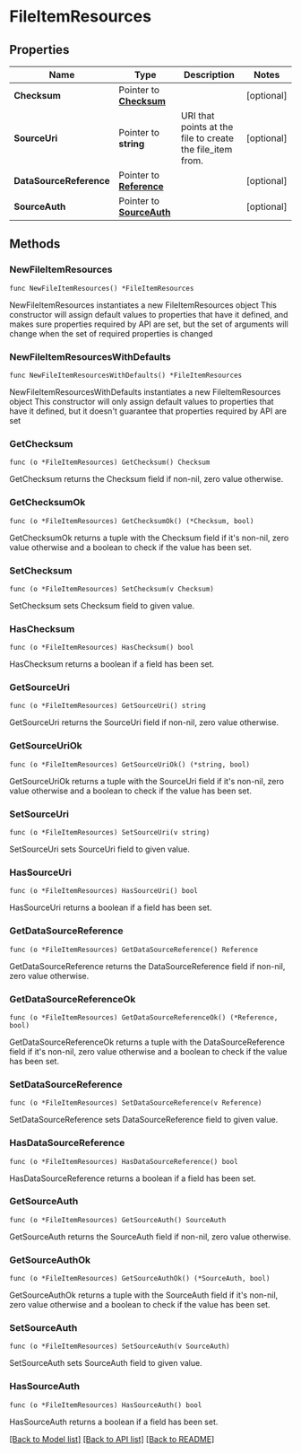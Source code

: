 # FileItemResources

## Properties

Name | Type | Description | Notes
------------ | ------------- | ------------- | -------------
**Checksum** | Pointer to [**Checksum**](Checksum.md) |  | [optional] 
**SourceUri** | Pointer to **string** | URI that points at the file to create the file_item from. | [optional] 
**DataSourceReference** | Pointer to [**Reference**](Reference.md) |  | [optional] 
**SourceAuth** | Pointer to [**SourceAuth**](SourceAuth.md) |  | [optional] 

## Methods

### NewFileItemResources

`func NewFileItemResources() *FileItemResources`

NewFileItemResources instantiates a new FileItemResources object
This constructor will assign default values to properties that have it defined,
and makes sure properties required by API are set, but the set of arguments
will change when the set of required properties is changed

### NewFileItemResourcesWithDefaults

`func NewFileItemResourcesWithDefaults() *FileItemResources`

NewFileItemResourcesWithDefaults instantiates a new FileItemResources object
This constructor will only assign default values to properties that have it defined,
but it doesn't guarantee that properties required by API are set

### GetChecksum

`func (o *FileItemResources) GetChecksum() Checksum`

GetChecksum returns the Checksum field if non-nil, zero value otherwise.

### GetChecksumOk

`func (o *FileItemResources) GetChecksumOk() (*Checksum, bool)`

GetChecksumOk returns a tuple with the Checksum field if it's non-nil, zero value otherwise
and a boolean to check if the value has been set.

### SetChecksum

`func (o *FileItemResources) SetChecksum(v Checksum)`

SetChecksum sets Checksum field to given value.

### HasChecksum

`func (o *FileItemResources) HasChecksum() bool`

HasChecksum returns a boolean if a field has been set.

### GetSourceUri

`func (o *FileItemResources) GetSourceUri() string`

GetSourceUri returns the SourceUri field if non-nil, zero value otherwise.

### GetSourceUriOk

`func (o *FileItemResources) GetSourceUriOk() (*string, bool)`

GetSourceUriOk returns a tuple with the SourceUri field if it's non-nil, zero value otherwise
and a boolean to check if the value has been set.

### SetSourceUri

`func (o *FileItemResources) SetSourceUri(v string)`

SetSourceUri sets SourceUri field to given value.

### HasSourceUri

`func (o *FileItemResources) HasSourceUri() bool`

HasSourceUri returns a boolean if a field has been set.

### GetDataSourceReference

`func (o *FileItemResources) GetDataSourceReference() Reference`

GetDataSourceReference returns the DataSourceReference field if non-nil, zero value otherwise.

### GetDataSourceReferenceOk

`func (o *FileItemResources) GetDataSourceReferenceOk() (*Reference, bool)`

GetDataSourceReferenceOk returns a tuple with the DataSourceReference field if it's non-nil, zero value otherwise
and a boolean to check if the value has been set.

### SetDataSourceReference

`func (o *FileItemResources) SetDataSourceReference(v Reference)`

SetDataSourceReference sets DataSourceReference field to given value.

### HasDataSourceReference

`func (o *FileItemResources) HasDataSourceReference() bool`

HasDataSourceReference returns a boolean if a field has been set.

### GetSourceAuth

`func (o *FileItemResources) GetSourceAuth() SourceAuth`

GetSourceAuth returns the SourceAuth field if non-nil, zero value otherwise.

### GetSourceAuthOk

`func (o *FileItemResources) GetSourceAuthOk() (*SourceAuth, bool)`

GetSourceAuthOk returns a tuple with the SourceAuth field if it's non-nil, zero value otherwise
and a boolean to check if the value has been set.

### SetSourceAuth

`func (o *FileItemResources) SetSourceAuth(v SourceAuth)`

SetSourceAuth sets SourceAuth field to given value.

### HasSourceAuth

`func (o *FileItemResources) HasSourceAuth() bool`

HasSourceAuth returns a boolean if a field has been set.


[[Back to Model list]](../README.md#documentation-for-models) [[Back to API list]](../README.md#documentation-for-api-endpoints) [[Back to README]](../README.md)


